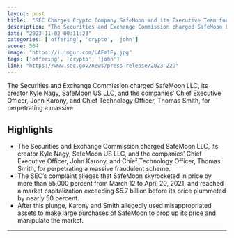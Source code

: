 ```yaml
---
layout: post
title:  "SEC Charges Crypto Company SafeMoon and its Executive Team for Fraud and Unregistered Offering of Crypto Securities"
description: "The Securities and Exchange Commission charged SafeMoon LLC, its creator Kyle Nagy, SafeMoon US LLC, and the companies’ Chief Executive Officer, John Karony, and Chief Technology Officer, Thomas Smith, for perpetrating a massive"
date: "2023-11-02 00:11:23"
categories: ['offering', 'crypto', 'john']
score: 564
image: "https://i.imgur.com/UAFm1Ey.jpg"
tags: ['offering', 'crypto', 'john']
link: "https://www.sec.gov/news/press-release/2023-229"
---
```


The Securities and Exchange Commission charged SafeMoon LLC, its creator Kyle Nagy, SafeMoon US LLC, and the companies’ Chief Executive Officer, John Karony, and Chief Technology Officer, Thomas Smith, for perpetrating a massive

## Highlights

- The Securities and Exchange Commission charged SafeMoon LLC, its creator Kyle Nagy, SafeMoon US LLC, and the companies’ Chief Executive Officer, John Karony, and Chief Technology Officer, Thomas Smith, for perpetrating a massive fraudulent scheme.
- The SEC’s complaint alleges that SafeMoon skyrocketed in price by more than 55,000 percent from March 12 to April 20, 2021, and reached a market capitalization exceeding $5.7 billion before its price plummeted by nearly 50 percent.
- After this plunge, Karony and Smith allegedly used misappropriated assets to make large purchases of SafeMoon to prop up its price and manipulate the market.

---
